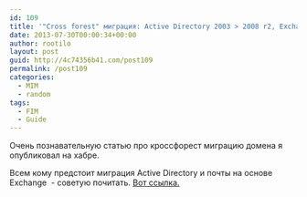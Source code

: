 ```yaml
---
id: 109
title: '"Cross forest" миграция: Active Directory 2003 > 2008 r2, Exchange 2003 > 2010, пользователи и компьютеры, Синхронизация адресных книг'
date: 2013-07-30T00:00:34+00:00
author: rootilo
layout: post
guid: http://4c74356b41.com/post109
permalink: /post109
categories:
  - MIM
  - random
tags:
  - FIM
  - Guide
---
```

Очень познавательную статью про кроссфорест миграцию домена я опубликовал на хабре.
  
Всем кому предстоит миграция Active Directory и почты на основе Exchange  - советую почитать. [Вот ссылка.](http://habrahabr.ru/post/188204/)